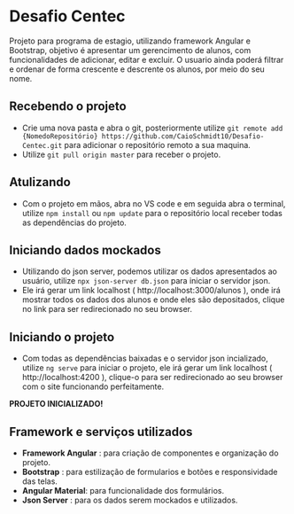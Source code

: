 # Desafio Centec

Projeto para programa de estagio, utilizando framework Angular e Bootstrap, objetivo é apresentar um gerencimento de alunos, com funcionalidades de adicionar, editar e excluir. O usuario ainda poderá filtrar e ordenar de forma crescente e descrente os alunos, por meio do seu nome.

## Recebendo o projeto

- Crie uma nova pasta e abra o git, posteriormente utilize `git remote add {NomedoRepositório} https://github.com/CaioSchmidt10/Desafio-Centec.git` para adicionar o repositório remoto a sua maquina.
- Utilize `git pull origin master` para receber o projeto.

## Atulizando

- Com o projeto em mãos, abra no VS code e em seguida abra o terminal, utilize `npm install` ou `npm update` para o repositório local receber todas as dependências do projeto.

## Iniciando dados mockados

- Utilizando do json server, podemos utilizar os dados apresentados ao usuário, utilize `npx json-server db.json` para iniciar o servidor json.
- Ele irá gerar um link localhost ( http://localhost:3000/alunos ), onde irá mostrar todos os dados dos alunos e onde eles são depositados, clique no link para ser redirecionado no seu browser.

## Iniciando o projeto

- Com todas as dependências baixadas e o servidor json incializado, utilize `ng serve` para iniciar o projeto, ele irá gerar um link localhost ( http://localhost:4200 ), clique-o para ser redirecionado ao seu browser com o site funcionando perfeitamente.

**PROJETO INICIALIZADO!**

## Framework e serviços utilizados

- **Framework Angular** : para criação de componentes e organização do projeto.
- **Bootstrap** : para estilização de formularios e botões e responsividade das telas.
- **Angular Material**: para funcionalidade dos formulários.
- **Json Server** : para os dados serem mockados e utilizados.


